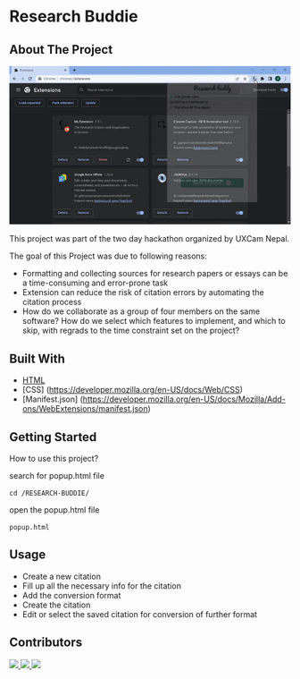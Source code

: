 # Research Buddie

## About The Project

![GIF_FILE_DEMO_APP](https://github.com/Sudeep-K/Research-Buddy/blob/main/researchbuddie.gif)

This project was part of the two day hackathon organized by UXCam Nepal.

The goal of this Project was due to following reasons:

- Formatting and collecting sources for research papers or essays can be a time-consuming and error-prone task
- Extension can reduce the risk of citation errors by automating the citation process
- How do we collaborate as a group of four members on the same software? How do we select which features to implement, and which to skip, with regrads to the time constraint set on the project?

## Built With

- [HTML](https://developer.mozilla.org/en-US/docs/Web/HTML)
- [CSS] (https://developer.mozilla.org/en-US/docs/Web/CSS)
- [Manifest.json] (https://developer.mozilla.org/en-US/docs/Mozilla/Add-ons/WebExtensions/manifest.json)

## Getting Started

How to use this project?

search for popup.html file

```
cd /RESEARCH-BUDDIE/
```

open the popup.html file

```
popup.html
```

## Usage

- Create a new citation
- Fill up all the necessary info for the citation
- Add the conversion format
- Create the citation
- Edit or select the saved citation for conversion of further format

## Contributors

<a href="https://github.com/Sudeep-K">
  <img src="https://github.com/Sudeep-K.png?size=50">
</a>
<a href="https://github.com/bikrantbdr">
  <img src="https://github.com/bikrantbdr.png?size=50">
</a>
<a href="https://github.com/SAMEER-SHRESTHA911">
  <img src="https://github.com/SAMEER-SHRESTHA911.png?size=50">
</a>